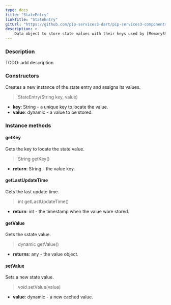 ```yaml
---
type: docs
title: "StateEntry"
linkTitle: "StateEntry"
gitUrl: "https://github.com/pip-services3-dart/pip-services3-components-dart"
description: >
    Data object to store state values with their keys used by [MemoryStateStore](../memory_state_store)
---
```


### Description

TODO: add description

### Constructors
Creates a new instance of the state entry and assigns its values.

> StateEntry(String key, value)

- **key**: String - a unique key to locate the value.
- **value**: dynamic - a value to be stored.


### Instance methods


#### getKey
Gets the key to locate the state value.

> String getKey()

- **return**: String - the value key.


#### getLastUpdateTime
Gets the last update time.

> int getLastUpdateTime()

- **return**: int - the timestamp when the value ware stored.


#### getValue
Gets the sstate value.

> dynamic getValue()

- **returns**: any - the value object.


#### setValue
Sets a new state value.

> void setValue(value)

- **value**: dynamic - a new cached value.